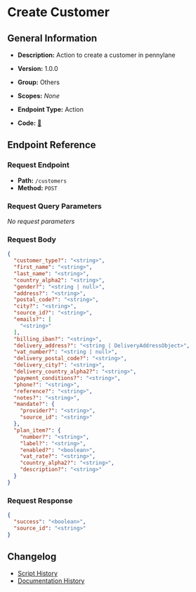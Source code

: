 # Create Customer

## General Information

- **Description:** Action to create a customer in pennylane

- **Version:** 1.0.0
- **Group:** Others
- **Scopes:** _None_
- **Endpoint Type:** Action
- **Code:** [🔗](https://github.com/NangoHQ/integration-templates/tree/main/integrations/pennylane/actions/create-customer.ts)


## Endpoint Reference

### Request Endpoint

- **Path:** `/customers`
- **Method:** `POST`

### Request Query Parameters

_No request parameters_

### Request Body

```json
{
  "customer_type?": "<string>",
  "first_name": "<string>",
  "last_name": "<string>",
  "country_alpha2": "<string>",
  "gender?": "<string | null>",
  "address?": "<string>",
  "postal_code?": "<string>",
  "city?": "<string>",
  "source_id?": "<string>",
  "emails?": [
    "<string>"
  ],
  "billing_iban?": "<string>",
  "delivery_address?": "<string | DeliveryAddressObject>",
  "vat_number?": "<string | null>",
  "delivery_postal_code?": "<string>",
  "delivery_city?": "<string>",
  "delivery_country_alpha2?": "<string>",
  "payment_conditions?": "<string>",
  "phone?": "<string>",
  "reference?": "<string>",
  "notes?": "<string>",
  "mandate?": {
    "provider?": "<string>",
    "source_id": "<string>"
  },
  "plan_item?": {
    "number?": "<string>",
    "label?": "<string>",
    "enabled?": "<boolean>",
    "vat_rate?": "<string>",
    "country_alpha2?": "<string>",
    "description?": "<string>"
  }
}
```

### Request Response

```json
{
  "success": "<boolean>",
  "source_id": "<string>"
}
```

## Changelog

- [Script History](https://github.com/NangoHQ/integration-templates/commits/main/integrations/pennylane/actions/create-customer.ts)
- [Documentation History](https://github.com/NangoHQ/integration-templates/commits/main/integrations/pennylane/actions/create-customer.md)

<!-- END  GENERATED CONTENT -->

